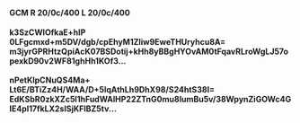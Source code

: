 #### GCM R 20/0c/400 L 20/0c/400
**k3SzCWIOfkaE+hIP**<br/>**0LFgcmxd+m5DV/dgb/cpEhyM1Zliw9EweTHUryhcu8A=**<br/>**m3jyrGPRHtzQpiAcK07BSDotij+kHh8yBBgHYOvAM0tFqavRLroWgLJ57opexkD90v2WF81ghHh1KOf3...**<br/><br/>
**nPetKlpCNuQS4Ma+**<br/>**Lt6E/BTiZz4H/WAA/D+5lqAthLh9DhX98/S24htS38I=**<br/>**EdKSbR0zkXZc5l1hFudWAIHP22ZTnG0mu8lumBu5v/38WpynZiGOWc4GIE4pI17fkLX2slSjKFlBZ5tv...**